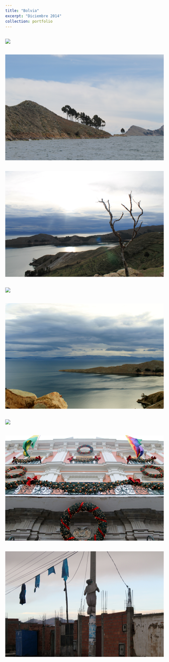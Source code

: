 ```yaml
---
title: "Bolvia"
excerpt: "Diciembre 2014"
collection: portfolio
---
```



<br/><img src='/images/bol1.jpg'>

<br/><img src='/images/bol3.jpg'>

<br/><img src='/images/bol2.jpg'>

<br/><img src='/images/bol4.jpg'>

<br/><img src='/images/bol5.jpg'>

<br/><img src='/images/bol8.jpg'>

<br/><img src='/images/bol6.jpg'>

<br/><img src='/images/bol7.jpg'>
